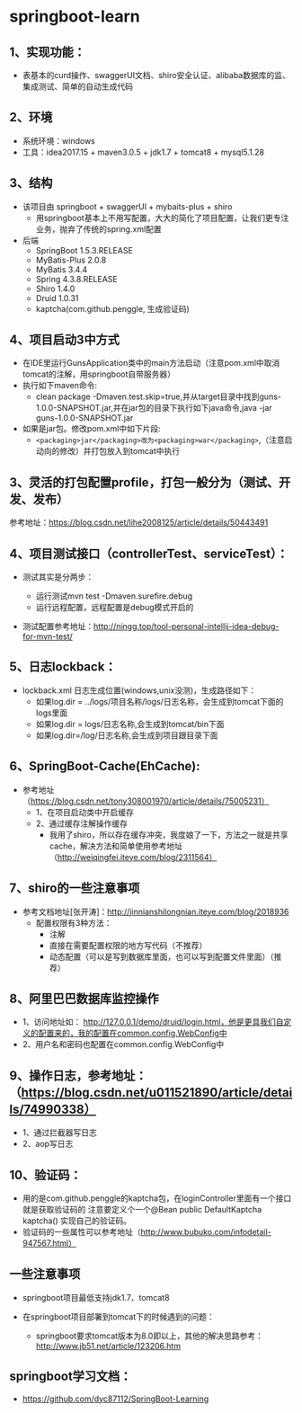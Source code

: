 # springboot-learn

## 1、实现功能：
* 表基本的curd操作、swaggerUI文档、shiro安全认证、alibaba数据库的监、集成测试、简单的自动生成代码

## 2、环境
* 系统环境：windows
* 工具：idea2017.15 + maven3.0.5 + jdk1.7 + tomcat8 + mysql5.1.28

## 3、结构
* 该项目由 springboot + swaggerUI + mybaits-plus + shiro
    * 用springboot基本上不用写配置，大大的简化了项目配置，让我们更专注业务，抛弃了传统的spring.xml配置
* 后端
    * SpringBoot 1.5.3.RELEASE
    * MyBatis-Plus 2.0.8
    * MyBatis 3.4.4
    * Spring 4.3.8.RELEASE
    * Shiro 1.4.0
    * Druid 1.0.31
    * kaptcha(com.github.penggle, 生成验证码)

## 4、项目启动3中方式
* 在IDE里运行GunsApplication类中的main方法启动（注意pom.xml中取消tomcat的注解，用springboot自带服务器）
* 执行如下maven命令:
    * clean package -Dmaven.test.skip=true,并从target目录中找到guns-1.0.0-SNAPSHOT.jar,并在jar包的目录下执行如下java命令,java -jar guns-1.0.0-SNAPSHOT.jar
* 如果是jar包。修改pom.xml中如下片段:
    * ````<packaging>jar</packaging>改为<packaging>war</packaging>````,（注意启动向的修改）并打包放入到tomcat中执行

## 3、灵活的打包配置profile，打包一般分为（测试、开发、发布）
参考地址：https://blog.csdn.net/lihe2008125/article/details/50443491

## 4、项目测试接口（controllerTest、serviceTest）：
* 测试其实是分两步：
    * 运行测试mvn test -Dmaven.surefire.debug
    * 运行远程配置，远程配置是debug模式开启的
    
* 测试配置参考地址：http://ningg.top/tool-personal-intellij-idea-debug-for-mvn-test/

## 5、日志lockback：
* lockback.xml 日志生成位置(windows,unix没测)，生成路径如下：
    * 如果log.dir = ../logs/项目名称/logs/日志名称，会生成到tomcat下面的logs里面
    * 如果log.dir = logs/日志名称,会生成到tomcat/bin下面
    * 如果log.dir=/log/日志名称,会生成到项目跟目录下面
   
## 6、SpringBoot-Cache(EhCache):
* 参考地址（https://blog.csdn.net/tony308001970/article/details/75005231）
    * 1、在项目启动类中开启缓存
    * 2、通过缓存注解操作缓存
        * 我用了shiro，所以存在缓存冲突，我度娘了一下，方法之一就是共享cache，解决方法和简单使用参考地址
        （http://weiqingfei.iteye.com/blog/2311564）

## 7、shiro的一些注意事项
* 参考文档地址[张开涛]：http://jinnianshilongnian.iteye.com/blog/2018936
    * 配置权限有3种方法：
        * 注解
        * 直接在需要配置权限的地方写代码（不推荐）
        * 动态配置（可以是写到数据库里面，也可以写到配置文件里面）（推荐）
     
## 8、阿里巴巴数据库监控操作
* 1、访问地址如： http://127.0.0.1/demo/druid/login.html，他是更具我们自定义的配置来的，我的配置在common.config.WebConfig中
* 2、用户名和密码也配置在common.config.WebConfig中

## 9、操作日志，参考地址：（https://blog.csdn.net/u011521890/article/details/74990338）
* 1、通过拦截器写日志
* 2、aop写日志

## 10、验证码：
* 用的是com.github.penggle的kaptcha包，在loginController里面有一个接口就是获取验证码的
注意要定义个一个@Bean
            public DefaultKaptcha kaptcha() 实现自己的验证码。
* 验证码的一些属性可以参考地址（http://www.bubuko.com/infodetail-947567.html）

## 一些注意事项
* springboot项目最低支持jdk1.7、tomcat8 

* 在springboot项目部署到tomcat下的时候遇到的问题：
    * springboot要求tomcat版本为8.0即以上，其他的解决思路参考：http://www.jb51.net/article/123206.htm


## springboot学习文档：
* https://github.com/dyc87112/SpringBoot-Learning
